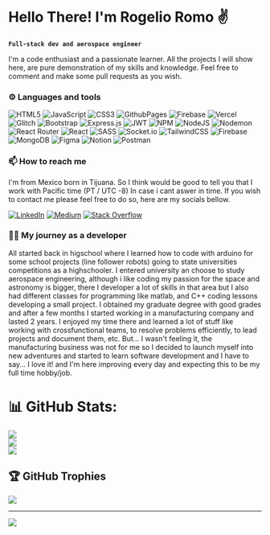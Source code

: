 # Hello There! I'm Rogelio Romo ✌️

**`Full-stack dev and aerospace engineer`**

I'm a code enthusiast and a passionate learner. All the projects I will show here, are pure demonstration of my skills and knowledge.
Feel free to comment and make some pull requests as you wish.

### ⚙️ Languages and tools 
![HTML5](https://img.shields.io/badge/html5-%23E34F26.svg?style=for-the-badge&logo=html5&logoColor=white) ![JavaScript](https://img.shields.io/badge/javascript-%23323330.svg?style=for-the-badge&logo=javascript&logoColor=%23F7DF1E) ![CSS3](https://img.shields.io/badge/css3-%231572B6.svg?style=for-the-badge&logo=css3&logoColor=white) ![GithubPages](https://img.shields.io/badge/github%20pages-121013?style=for-the-badge&logo=github&logoColor=white) ![Firebase](https://img.shields.io/badge/firebase-%23039BE5.svg?style=for-the-badge&logo=firebase) ![Vercel](https://img.shields.io/badge/vercel-%23000000.svg?style=for-the-badge&logo=vercel&logoColor=white) ![Glitch](https://img.shields.io/badge/glitch-%233333FF.svg?style=for-the-badge&logo=glitch&logoColor=white) ![Bootstrap](https://img.shields.io/badge/bootstrap-%238511FA.svg?style=for-the-badge&logo=bootstrap&logoColor=white) ![Express.js](https://img.shields.io/badge/express.js-%23404d59.svg?style=for-the-badge&logo=express&logoColor=%2361DAFB) ![JWT](https://img.shields.io/badge/JWT-black?style=for-the-badge&logo=JSON%20web%20tokens) ![NPM](https://img.shields.io/badge/NPM-%23CB3837.svg?style=for-the-badge&logo=npm&logoColor=white) ![NodeJS](https://img.shields.io/badge/node.js-6DA55F?style=for-the-badge&logo=node.js&logoColor=white) ![Nodemon](https://img.shields.io/badge/NODEMON-%23323330.svg?style=for-the-badge&logo=nodemon&logoColor=%BBDEAD) ![React Router](https://img.shields.io/badge/React_Router-CA4245?style=for-the-badge&logo=react-router&logoColor=white) ![React](https://img.shields.io/badge/react-%2320232a.svg?style=for-the-badge&logo=react&logoColor=%2361DAFB) ![SASS](https://img.shields.io/badge/SASS-hotpink.svg?style=for-the-badge&logo=SASS&logoColor=white) ![Socket.io](https://img.shields.io/badge/Socket.io-black?style=for-the-badge&logo=socket.io&badgeColor=010101) ![TailwindCSS](https://img.shields.io/badge/tailwindcss-%2338B2AC.svg?style=for-the-badge&logo=tailwind-css&logoColor=white) ![Firebase](https://img.shields.io/badge/Firebase-039BE5?style=for-the-badge&logo=Firebase&logoColor=white) ![MongoDB](https://img.shields.io/badge/MongoDB-%234ea94b.svg?style=for-the-badge&logo=mongodb&logoColor=white) ![Figma](https://img.shields.io/badge/figma-%23F24E1E.svg?style=for-the-badge&logo=figma&logoColor=white) ![Notion](https://img.shields.io/badge/Notion-%23000000.svg?style=for-the-badge&logo=notion&logoColor=white) ![Postman](https://img.shields.io/badge/Postman-FF6C37?style=for-the-badge&logo=postman&logoColor=white)

### 📫 How to reach me
I'm from Mexico born in Tijuana. So I think would be good to tell you that I work with Pacific time (PT / UTC -8) In case i cant aswer in time. If you wish to contact me please feel free to do so, here are my socials bellow.

[![LinkedIn](https://img.shields.io/badge/LinkedIn-%230077B5.svg?logo=linkedin&logoColor=white)](https://linkedin.com/in/https://www.linkedin.com/in/rogelio-romo) [![Medium](https://img.shields.io/badge/Medium-12100E?logo=medium&logoColor=white)](https://medium.com/@@rogelioromo955) [![Stack Overflow](https://img.shields.io/badge/-Stackoverflow-FE7A16?logo=stack-overflow&logoColor=white)](https://stackoverflow.com/users/23042348) 

### 🧑‍🚀 My journey as a developer

All started back in higschool where I learned how to code with arduino for some school projects (line follower robots) going to state universities competitions as a highschooler. I entered university an choose to study aerospace engineering, although i like coding my passion for the space and astronomy is bigger, there I developer a lot of skills in that area but I also had different classes for programming like matlab, and C++ coding lessons developing a small project. I obtained my graduate degree with good grades and after a few months I started working in a manufacturing company and lasted 2 years. I enjoyed my time there and learned a lot of stuff like working with crossfunctional teams, to resolve problems efficiently, to lead projects and document them, etc.
But... I wasn't feeling it, the manufacturing business was not for me so I decided to launch myself into new adventures and started to learn software development and I have to say... I love it! and I'm here improving every day and expecting this to be my full time hobby/job.

# 📊 GitHub Stats:
![](https://github-readme-stats.vercel.app/api?username=RogelioRomo&theme=dark&hide_border=false&include_all_commits=false&count_private=false)<br/>
![](https://github-readme-streak-stats.herokuapp.com/?user=RogelioRomo&theme=dark&hide_border=false)<br/>
![](https://github-readme-stats.vercel.app/api/top-langs/?username=RogelioRomo&theme=dark&hide_border=false&include_all_commits=false&count_private=false&layout=compact)

## 🏆 GitHub Trophies
![](https://github-profile-trophy.vercel.app/?username=RogelioRomo&theme=radical&no-frame=true&no-bg=false&margin-w=4)

---
[![](https://visitcount.itsvg.in/api?id=RogelioRomo&icon=0&color=12)](https://visitcount.itsvg.in)
